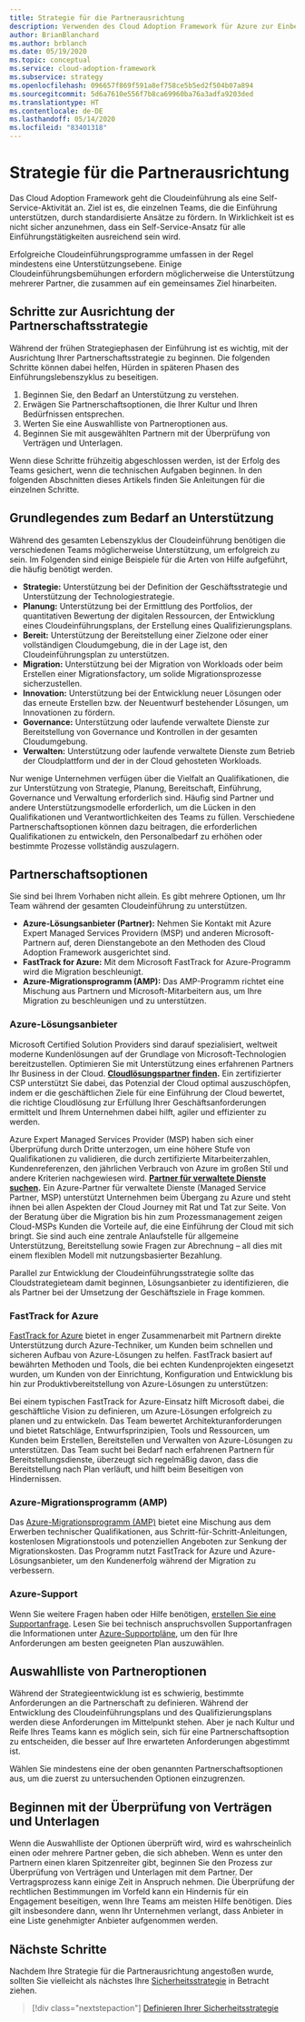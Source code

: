 ```yaml
---
title: Strategie für die Partnerausrichtung
description: Verwenden des Cloud Adoption Framework für Azure zur Einbeziehung der Partnerausrichtung in Ihre Strategie
author: BrianBlanchard
ms.author: brblanch
ms.date: 05/19/2020
ms.topic: conceptual
ms.service: cloud-adoption-framework
ms.subservice: strategy
ms.openlocfilehash: 096657f869f591a8ef758ce5b5ed2f504b07a894
ms.sourcegitcommit: 5d6a7610e556f7b8ca69960ba76a3adfa9203ded
ms.translationtype: HT
ms.contentlocale: de-DE
ms.lasthandoff: 05/14/2020
ms.locfileid: "83401318"
---
```

<!-- cSpell:ignore CSPs MSPs -->

# <a name="strategy-for-partner-alignment"></a>Strategie für die Partnerausrichtung

Das Cloud Adoption Framework geht die Cloudeinführung als eine Self-Service-Aktivität an. Ziel ist es, die einzelnen Teams, die die Einführung unterstützen, durch standardisierte Ansätze zu fördern. In Wirklichkeit ist es nicht sicher anzunehmen, dass ein Self-Service-Ansatz für alle Einführungstätigkeiten ausreichend sein wird.

Erfolgreiche Cloudeinführungsprogramme umfassen in der Regel mindestens eine Unterstützungsebene. Einige Cloudeinführungsbemühungen erfordern möglicherweise die Unterstützung mehrerer Partner, die zusammen auf ein gemeinsames Ziel hinarbeiten.

## <a name="steps-to-align-the-partnership-strategy"></a>Schritte zur Ausrichtung der Partnerschaftsstrategie

Während der frühen Strategiephasen der Einführung ist es wichtig, mit der Ausrichtung Ihrer Partnerschaftsstrategie zu beginnen. Die folgenden Schritte können dabei helfen, Hürden in späteren Phasen des Einführungslebenszyklus zu beseitigen.

1. Beginnen Sie, den Bedarf an Unterstützung zu verstehen.
1. Erwägen Sie Partnerschaftsoptionen, die Ihrer Kultur und Ihren Bedürfnissen entsprechen.
1. Werten Sie eine Auswahlliste von Partneroptionen aus.
1. Beginnen Sie mit ausgewählten Partnern mit der Überprüfung von Verträgen und Unterlagen.

Wenn diese Schritte frühzeitig abgeschlossen werden, ist der Erfolg des Teams gesichert, wenn die technischen Aufgaben beginnen. In den folgenden Abschnitten dieses Artikels finden Sie Anleitungen für die einzelnen Schritte.

## <a name="understanding-support-needs"></a>Grundlegendes zum Bedarf an Unterstützung

Während des gesamten Lebenszyklus der Cloudeinführung benötigen die verschiedenen Teams möglicherweise Unterstützung, um erfolgreich zu sein. Im Folgenden sind einige Beispiele für die Arten von Hilfe aufgeführt, die häufig benötigt werden.

- **Strategie:** Unterstützung bei der Definition der Geschäftsstrategie und Unterstützung der Technologiestrategie.
- **Planung:** Unterstützung bei der Ermittlung des Portfolios, der quantitativen Bewertung der digitalen Ressourcen, der Entwicklung eines Cloudeinführungsplans, der Erstellung eines Qualifizierungsplans.
- **Bereit:** Unterstützung der Bereitstellung einer Zielzone oder einer vollständigen Cloudumgebung, die in der Lage ist, den Cloudeinführungsplan zu unterstützen.
- **Migration:** Unterstützung bei der Migration von Workloads oder beim Erstellen einer Migrationsfactory, um solide Migrationsprozesse sicherzustellen.
- **Innovation:** Unterstützung bei der Entwicklung neuer Lösungen oder das erneute Erstellen bzw. der Neuentwurf bestehender Lösungen, um Innovationen zu fördern.
- **Governance:** Unterstützung oder laufende verwaltete Dienste zur Bereitstellung von Governance und Kontrollen in der gesamten Cloudumgebung.
- **Verwalten:** Unterstützung oder laufende verwaltete Dienste zum Betrieb der Cloudplattform und der in der Cloud gehosteten Workloads.

Nur wenige Unternehmen verfügen über die Vielfalt an Qualifikationen, die zur Unterstützung von Strategie, Planung, Bereitschaft, Einführung, Governance und Verwaltung erforderlich sind. Häufig sind Partner und andere Unterstützungsmodelle erforderlich, um die Lücken in den Qualifikationen und Verantwortlichkeiten des Teams zu füllen.
Verschiedene Partnerschaftsoptionen können dazu beitragen, die erforderlichen Qualifikationen zu entwickeln, den Personalbedarf zu erhöhen oder bestimmte Prozesse vollständig auszulagern.

## <a name="partnership-options"></a>Partnerschaftsoptionen

Sie sind bei Ihrem Vorhaben nicht allein. Es gibt mehrere Optionen, um Ihr Team während der gesamten Cloudeinführung zu unterstützen.

- **Azure-Lösungsanbieter (Partner):** Nehmen Sie Kontakt mit Azure Expert Managed Services Providern (MSP) und anderen Microsoft-Partnern auf, deren Dienstangebote an den Methoden des Cloud Adoption Framework ausgerichtet sind.
- **FastTrack for Azure:** Mit dem Microsoft FastTrack for Azure-Programm wird die Migration beschleunigt.
- **Azure-Migrationsprogramm (AMP):** Das AMP-Programm richtet eine Mischung aus Partnern und Microsoft-Mitarbeitern aus, um Ihre Migration zu beschleunigen und zu unterstützen.

### <a name="azure-solution-providers"></a>Azure-Lösungsanbieter

Microsoft Certified Solution Providers sind darauf spezialisiert, weltweit moderne Kundenlösungen auf der Grundlage von Microsoft-Technologien bereitzustellen. Optimieren Sie mit Unterstützung eines erfahrenen Partners Ihr Business in der Cloud.
**[Cloudlösungspartner finden](https://www.microsoft.com/solution-providers/home).** Ein zertifizierter CSP unterstützt Sie dabei, das Potenzial der Cloud optimal auszuschöpfen, indem er die geschäftlichen Ziele für eine Einführung der Cloud bewertet, die richtige Cloudlösung zur Erfüllung Ihrer Geschäftsanforderungen ermittelt und Ihrem Unternehmen dabei hilft, agiler und effizienter zu werden.

Azure Expert Managed Services Provider (MSP) haben sich einer Überprüfung durch Dritte unterzogen, um eine höhere Stufe von Qualifikationen zu validieren, die durch zertifizierte Mitarbeiterzahlen, Kundenreferenzen, den jährlichen Verbrauch von Azure im großen Stil und andere Kriterien nachgewiesen wird.
**[Partner für verwaltete Dienste suchen](https://www.microsoft.com/solution-providers/search?cacheid=16a3b49b-fef2-449d-bdf0-628008114cca).** Ein Azure-Partner für verwaltete Dienste (Managed Service Partner, MSP) unterstützt Unternehmen beim Übergang zu Azure und steht ihnen bei allen Aspekten der Cloud Journey mit Rat und Tat zur Seite. Von der Beratung über die Migration bis hin zum Prozessmanagement zeigen Cloud-MSPs Kunden die Vorteile auf, die eine Einführung der Cloud mit sich bringt. Sie sind auch eine zentrale Anlaufstelle für allgemeine Unterstützung, Bereitstellung sowie Fragen zur Abrechnung – all dies mit einem flexiblen Modell mit nutzungsbasierter Bezahlung.

Parallel zur Entwicklung der Cloudeinführungsstrategie sollte das Cloudstrategieteam damit beginnen, Lösungsanbieter zu identifizieren, die als Partner bei der Umsetzung der Geschäftsziele in Frage kommen.

### <a name="fasttrack-for-azure"></a>FastTrack for Azure

[FastTrack for Azure](https://azure.microsoft.com/programs/azure-fasttrack) bietet in enger Zusammenarbeit mit Partnern direkte Unterstützung durch Azure-Techniker, um Kunden beim schnellen und sicheren Aufbau von Azure-Lösungen zu helfen. FastTrack basiert auf bewährten Methoden und Tools, die bei echten Kundenprojekten eingesetzt wurden, um Kunden von der Einrichtung, Konfiguration und Entwicklung bis hin zur Produktivbereitstellung von Azure-Lösungen zu unterstützen:

Bei einem typischen FastTrack for Azure-Einsatz hilft Microsoft dabei, die geschäftliche Vision zu definieren, um Azure-Lösungen erfolgreich zu planen und zu entwickeln. Das Team bewertet Architekturanforderungen und bietet Ratschläge, Entwurfsprinzipien, Tools und Ressourcen, um Kunden beim Erstellen, Bereitstellen und Verwalten von Azure-Lösungen zu unterstützen. Das Team sucht bei Bedarf nach erfahrenen Partnern für Bereitstellungsdienste, überzeugt sich regelmäßig davon, dass die Bereitstellung nach Plan verläuft, und hilft beim Beseitigen von Hindernissen.

### <a name="azure-migration-program-amp"></a>Azure-Migrationsprogramm (AMP)

Das [Azure-Migrationsprogramm (AMP)](https://azure.microsoft.com/migration/migration-program) bietet eine Mischung aus dem Erwerben technischer Qualifikationen, aus Schritt-für-Schritt-Anleitungen, kostenlosen Migrationstools und potenziellen Angeboten zur Senkung der Migrationskosten.
Das Programm nutzt FastTrack for Azure und Azure-Lösungsanbieter, um den Kundenerfolg während der Migration zu verbessern.

### <a name="azure-support"></a>Azure-Support

Wenn Sie weitere Fragen haben oder Hilfe benötigen, [erstellen Sie eine Supportanfrage](https://portal.azure.com/#blade/microsoft_azure_support/helpandsupportblade/newsupportrequest). Lesen Sie bei technisch anspruchsvollen Supportanfragen die Informationen unter [Azure-Supportpläne](https://azure.microsoft.com/support/plans), um den für Ihre Anforderungen am besten geeigneten Plan auszuwählen.

## <a name="shortlist-of-partner-options"></a>Auswahlliste von Partneroptionen

Während der Strategieentwicklung ist es schwierig, bestimmte Anforderungen an die Partnerschaft zu definieren. Während der Entwicklung des Cloudeinführungsplans und des Qualifizierungsplans werden diese Anforderungen im Mittelpunkt stehen.
Aber je nach Kultur und Reife Ihres Teams kann es möglich sein, sich für eine Partnerschaftsoption zu entscheiden, die besser auf Ihre erwarteten Anforderungen abgestimmt ist.

Wählen Sie mindestens eine der oben genannten Partnerschaftsoptionen aus, um die zuerst zu untersuchenden Optionen einzugrenzen.

## <a name="begin-contract-and-paperwork-reviews"></a>Beginnen mit der Überprüfung von Verträgen und Unterlagen

Wenn die Auswahlliste der Optionen überprüft wird, wird es wahrscheinlich einen oder mehrere Partner geben, die sich abheben. Wenn es unter den Partnern einen klaren Spitzenreiter gibt, beginnen Sie den Prozess zur Überprüfung von Verträgen und Unterlagen mit dem Partner.
Der Vertragsprozess kann einige Zeit in Anspruch nehmen. Die Überprüfung der rechtlichen Bestimmungen im Vorfeld kann ein Hindernis für ein Engagement beseitigen, wenn Ihre Teams am meisten Hilfe benötigen.
Dies gilt insbesondere dann, wenn Ihr Unternehmen verlangt, dass Anbieter in eine Liste genehmigter Anbieter aufgenommen werden.

## <a name="next-steps"></a>Nächste Schritte

Nachdem Ihre Strategie für die Partnerausrichtung angestoßen wurde, sollten Sie vielleicht als nächstes Ihre [Sicherheitsstrategie](./define-security-strategy.md) in Betracht ziehen.

> [!div class="nextstepaction"]
> [Definieren Ihrer Sicherheitsstrategie](./define-security-strategy.md)
